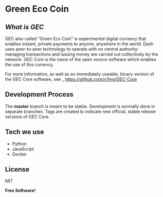 # Green Eco Coin

## _What is GEC_
GEC also called "Green Eco Coin" is experimental digital currency that enables instant, private payments to anyone, anywhere in the world. Dash uses peer-to-peer technology to operate with no central authority: managing transactions and issuing money are carried out collectively by the network. GEC Core is the name of the open source software which enables the use of this currency.

For more information, as well as an immediately useable, binary version of the GEC Core software, see _ https://github.com/n7mg/GEC-Core



## Development Process

The   **master** branch is meant to be stable. Development is normally done in separate branches. Tags are created to indicate new official, stable release versions of GEC Core.



## Tech we use

- Python
- JavaScript
- Docker

## License

MIT

**Free Software!**
